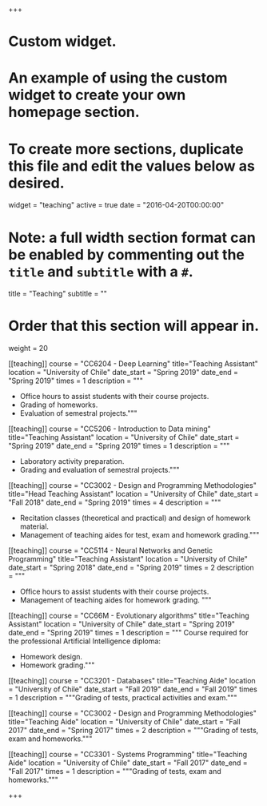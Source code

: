 +++
# Custom widget.
# An example of using the custom widget to create your own homepage section.
# To create more sections, duplicate this file and edit the values below as desired.
widget = "teaching"
active = true
date = "2016-04-20T00:00:00"

# Note: a full width section format can be enabled by commenting out the `title` and `subtitle` with a `#`.
title = "Teaching"
subtitle = ""


# Order that this section will appear in.
weight = 20

[[teaching]]
  course = "CC6204 - Deep Learning"
  title="Teaching Assistant"
  location = "University of Chile"
  date_start = "Spring 2019"
  date_end = "Spring 2019"
  times = 1
  description = """
  + Office hours to assist students with their course projects.
  + Grading of homeworks.
  + Evaluation of semestral projects."""

[[teaching]]
  course = "CC5206 - Introduction to Data mining"
  title="Teaching Assistant"
  location = "University of Chile"
  date_start = "Spring 2019"
  date_end = "Spring 2019"
  times = 1
  description = """
  + Laboratory activity preparation.
  + Grading and evaluation of semestral projects."""


[[teaching]]
  course = "CC3002 - Design and Programming Methodologies"
  title="Head Teaching Assistant"
  location = "University of Chile"
  date_start = "Fall 2018"
  date_end = "Spring 2019"
  times = 4
  description = """
  + Recitation classes (theoretical and practical) and design of homework material.
  + Management of teaching aides for test, exam and homework grading."""

[[teaching]]
  course = "CC5114 - Neural Networks and Genetic Programming"
  title="Teaching Assistant"
  location = "University of Chile"
  date_start = "Spring 2018"
  date_end = "Spring 2019"
  times = 2
  description = """
  + Office hours to assist students with their course projects.
  + Management of teaching aides for homework grading.
  """

[[teaching]]
course = "CC66M - Evolutionary algorithms"
title="Teaching Assistant"
location = "University of Chile"
date_start = "Spring 2019"
date_end = "Spring 2019"
times = 1
description = """
Course required for the professional Artificial Intelligence diploma:

+ Homework design.
+ Homework grading."""

[[teaching]]
  course = "CC3201 - Databases"
  title="Teaching Aide"
  location = "University of Chile"
  date_start = "Fall 2019"
  date_end = "Fall 2019"
  times = 1
  description = """Grading of tests, practical activities and exam."""

[[teaching]]
  course = "CC3002 - Design and Programming Methodologies"
  title="Teaching Aide"
  location = "University of Chile"
  date_start = "Fall 2017"
  date_end = "Spring 2017"
  times = 2
  description = """Grading of tests, exam and homeworks."""

[[teaching]]
  course = "CC3301 - Systems Programming"
  title="Teaching Aide"
  location = "University of Chile"
  date_start = "Fall 2017"
  date_end = "Fall 2017"
  times = 1
  description = """Grading of tests, exam and homeworks."""

+++
